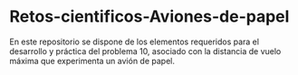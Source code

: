 # Retos-cientificos-Aviones-de-papel
En este repositorio se dispone de los elementos requeridos para el desarrollo y práctica del problema 10, asociado con la distancia de vuelo máxima que experimenta un avión de papel.
